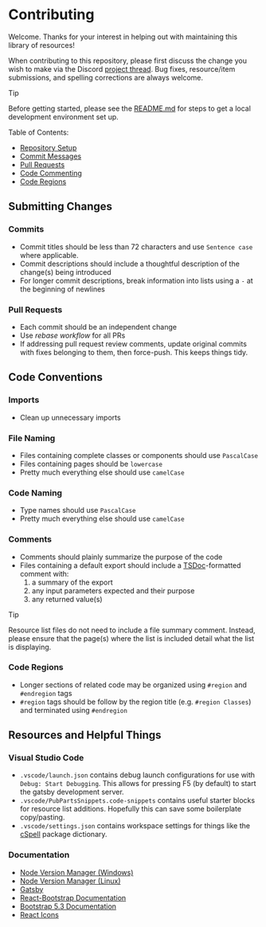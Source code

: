 # Contributing

Welcome. Thanks for your interest in helping out with maintaining this library of resources!

When contributing to this repository, please first discuss the change you wish to make via the Discord [project thread](https://discord.com/channels/846794200308908065/1278080689039867935). Bug fixes, resource/item submissions, and spelling corrections are always welcome.

> [!TIP]
> Before getting started, please see the [README.md](https://github.com/Jared-Is-Coding/pubparts.xyz/blob/master/README.md) for steps to get a local development environment set up.

Table of Contents:
- [Repository Setup](#repository-setup)
- [Commit Messages](#commit-messages)
- [Pull Requests](#pull-requests)
- [Code Commenting](#code-commenting)
- [Code Regions](#code-regions)

## Submitting Changes

### Commits
- Commit titles should be less than 72 characters and use `Sentence case` where applicable.
- Commit descriptions should include a thoughtful description of the change(s) being introduced
- For longer commit descriptions, break information into lists using a `-` at the beginning of newlines

### Pull Requests
- Each commit should be an independent change
- Use *rebase workflow* for all PRs
- If addressing pull request review comments, update original commits with fixes belonging to them, then force-push. This keeps things tidy.

## Code Conventions

### Imports
- Clean up unnecessary imports

### File Naming
- Files containing complete classes or components should use `PascalCase`
- Files containing pages should be `lowercase`
- Pretty much everything else should use `camelCase`

### Code Naming
- Type names should use `PascalCase`
- Pretty much everything else should use `camelCase`

### Comments
- Comments should plainly summarize the purpose of the code
- Files containing a default export should include a [TSDoc](https://tsdoc.org/)-formatted comment with:
    1. a summary of the export
    2. any input parameters expected and their purpose
    3. any returned value(s)

> [!TIP]
> Resource list files do not need to include a file summary comment. Instead, please ensure that the page(s) where the list is included detail what the list is displaying.

### Code Regions
- Longer sections of related code may be organized using `#region` and `#endregion` tags
- `#region` tags should be follow by the region title (e.g. `#region Classes`) and terminated using `#endregion`

## Resources and Helpful Things

### Visual Studio Code
- `.vscode/launch.json` contains debug launch configurations for use with `Debug: Start Debugging`. This allows for pressing F5 (by default) to start the gatsby development server.
- `.vscode/PubPartsSnippets.code-snippets` contains useful starter blocks for resource list additions. Hopefully this can save some boilerplate copy/pasting.
- `.vscode/settings.json` contains workspace settings for things like the [cSpell](https://marketplace.visualstudio.com/items?itemName=streetsidesoftware.code-spell-checker) package dictionary.

### Documentation
- [Node Version Manager (Windows)](https://github.com/coreybutler/nvm-windows)
- [Node Version Manager (Linux)](https://github.com/nvm-sh/nvm)
- [Gatsby](https://www.gatsbyjs.com/docs/)
- [React-Bootstrap Documentation](https://react-bootstrap.netlify.app/docs)
- [Bootstrap 5.3 Documentation](https://getbootstrap.com/docs/5.3)
- [React Icons](https://react-icons.github.io/react-icons)